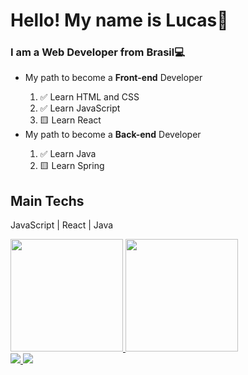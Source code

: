 <h1>Hello! My name is Lucas👋</h1>
<h3>I am a Web Developer from Brasil💻</h3>

<ul>
  <li>My path to become a <b>Front-end</b> Developer</li>
  <ol type="1">
    <li>✅ Learn HTML and CSS</li>
    <li>✅ Learn JavaScript</li>
    <li>🟨 Learn React</li>
  </ol>
  <li>My path to become a <b>Back-end</b> Developer</li>
  <ol type="1">
    <li>✅ Learn Java</li>
    <li>🟨 Learn Spring</li>
  </ol>
</ul>

<h2>Main Techs</h2>
<p>JavaScript | React | Java</p>

<div>
  <a href="https://github.com/LucasInmanuel">
    <img height="180em" src="https://github-readme-stats.vercel.app/api?username=LucasInmanuel&show_icons=true&theme=tokyonight" />
    <img height="180em" src="https://github-readme-stats.vercel.app/api/top-langs/?username=LucasInmanuel&layout=compact&theme=tokyonight" />
  </a>
</div>

<a href="https://www.linkedin.com/in/lucas-emanuel-santana-dos-santos-7431b722a" alt="linkedin">
  <img src="https://img.shields.io/badge/linkedin-0A66C2?style=for-the-badge&logo=linkedin&logoColor=white" />
</a>
<a href="https://www.instagram.com/lucasinmanuel/" alt="instagram">
  <img src="https://img.shields.io/badge/Instagram-E4405F?style=for-the-badge&logo=instagram&logoColor=white" />
</a>

